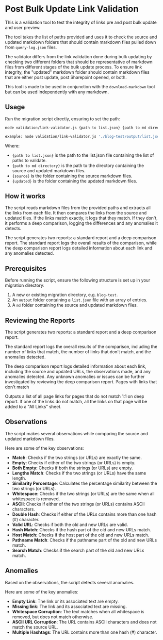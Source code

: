 # Post Bulk Update Link Validation

This is a validation tool to test the integrity of links pre and post bulk update and user preview.

The tool takes the list of paths provided and uses it to check the source and updated markdown folders that should contain markdown files pulled down from `query-log.json` files.

The validator differs from the link validation done during bulk updating by checking two different folders that should be representative of markdown files from different stages of the bulk update process. To ensure link integrity, the "updated" markdown folder should contain markdown files that are either post update, post Sharepoint opened, or both.

This tool is made to be used in conjunction with the `download-markdown` tool but can be used independently with any markdown.

## Usage

Run the migration script directly, ensuring to set the path:

```bash
node validation/link-validator.js {path to list.json} {path to md directory} {source} {updated}

example: node validation/link-validator.js './blog-test/output/list.json' './blog-test/md' 'source' 'updated'
```

Where:
- `{path to list.json}` is the path to the list.json file containing the list of paths to validate.
- `{path to md directory}` is the path to the directory containing the source and updated markdown files.
- `{source}` is the folder containing the source markdown files.
- `{updated}` is the folder containing the updated markdown files.

## How it works

The script reads markdown files from the provided paths and extracts all the links from each file. It then compares the links from the source and updated files. If the links match exactly, it logs that they match. If they don't, it performs a deep comparison, logging the differences and any anomalies it detects.

The script generates two reports: a standard report and a deep comparison report. The standard report logs the overall results of the comparison, while the deep comparison report logs detailed information about each link and any anomalies detected.

## Prerequisites

Before running the script, ensure the following structure is set up in your migration directory:

1. A new or existing migration directory, e.g. `blog-test`.
2. An `output` folder containing a `list.json` file with an array of entries.
3. A `md` folder containing the source and updated markdown files.

## Reviewing the Reports

The script generates two reports: a standard report and a deep comparison report.

The standard report logs the overall results of the comparison, including the number of links that match, the number of links that don't match, and the anomalies detected.

The deep comparison report logs detailed information about each link, including the source and updated URLs, the observations made, and any anomalies detected.
Any unknown anomalies or issues can be further investigated by reviewing the deep comparison report.
Pages with links that don't match 

Outputs a list of all page links for pages that do not match 1:1 on deep report.
If one of the links do not match, all the links on that page will be added to a "All Links" sheet. 

## Observations

The script makes several observations while comparing the source and updated markdown files. 

Here are some of the key observations:

- **Match**: Checks if the two strings (or URLs) are exactly the same.
- **Empty**: Checks if either of the two strings (or URLs) is empty.
- **Both Empty**: Checks if both the strings (or URLs) are empty.
- **Lengths Match**: Checks if the two strings (or URLs) have the same length.
- **Similarity Percentage**: Calculates the percentage similarity between the two strings (or URLs).
- **Whitespace**: Checks if the two strings (or URLs) are the same when all whitespace is removed.
- **ASCII**: Checks if either of the two strings (or URLs) contains ASCII characters.
- **Double Hash**: Checks if either of the URLs contains more than one hash (#) character.
- **Valid URL**: Checks if both the old and new URLs are valid.
- **Hash Match**: Checks if the hash part of the old and new URLs match.
- **Host Match**: Checks if the host part of the old and new URLs match.
- **Pathname Match**: Checks if the pathname part of the old and new URLs match.
- **Search Match**: Checks if the search part of the old and new URLs match.

## Anomalies

Based on the observations, the script detects several anomalies. 

Here are some of the key anomalies:

- **Empty Link**: The link or its associated text are empty.
- **Missing link**: The link and its associated text are missing.
- **Whitespace Corruption**: The text matches when all whitespace is removed, but does not match otherwise.
- **ASCII URL Corruption**: The URL contains ASCII characters and does not match the source URL.
- **Multiple Hashtags**: The URL contains more than one hash (#) character.
